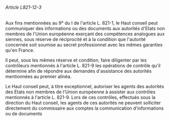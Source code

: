 ###### Article L821-12-3

Aux fins mentionnées au 9° du I de l'article L. 821-1, le Haut conseil peut communiquer des informations ou des documents aux autorités d'Etats non membres de l'Union européenne exerçant des compétences analogues aux siennes, sous réserve de réciprocité et à la condition que l'autorité concernée soit soumise au secret professionnel avec les mêmes garanties qu'en France.

Il peut, sous les mêmes réserve et condition, faire diligenter par les contrôleurs mentionnés à l'article L. 821-9 les opérations de contrôle qu'il détermine afin de répondre aux demandes d'assistance des autorités mentionnées au premier alinéa.

Le Haut conseil peut, à titre exceptionnel, autoriser les agents des autorités des Etats non membres de l'Union européenne à assister aux contrôles mentionnés à l'article L. 821-9. Lors de ces contrôles, effectués sous la direction du Haut conseil, les agents de ces autorités ne peuvent solliciter directement du commissaire aux comptes la communication d'informations ou de documents


